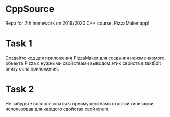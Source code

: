 # CppSource

Repo for 7th homework on 2019/2020 C++ course. PizzaMaker app!

# Task 1

Создайте код для приложения PizzaMaker для создания неизменяемого объекта Pizza с нужными свойствами выводом этих свойств в textEdit внизу окна приложения.

# Task 2

Не забудьте воспользоваться преимуществами строгой типизации, использовав для каждого свойства свой enum.
